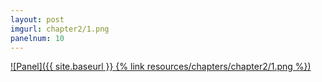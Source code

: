 ```yaml
---
layout: post
imgurl: chapter2/1.png
panelnum: 10
---
```


[![Panel]({{ site.baseurl }} {% link resources/chapters/chapter2/1.png %})]({{page.previous.url}}#panel)